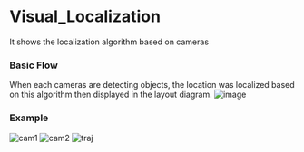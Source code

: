 # Visual_Localization
It shows the localization algorithm based on cameras

### Basic Flow
When each cameras are detecting objects, the location was localized based on this algorithm then displayed in the layout diagram. 
![image](https://user-images.githubusercontent.com/52392004/88089881-babb7800-cbc7-11ea-8400-86200ef0c35f.png)

### Example
![cam1](https://user-images.githubusercontent.com/52392004/88090247-459c7280-cbc8-11ea-8d97-77092fa8dd00.gif)
![cam2](https://user-images.githubusercontent.com/52392004/88090261-47fecc80-cbc8-11ea-8f55-e381eeebe0a9.gif)
![traj](https://user-images.githubusercontent.com/52392004/88090268-4af9bd00-cbc8-11ea-8362-df0172651328.gif)

